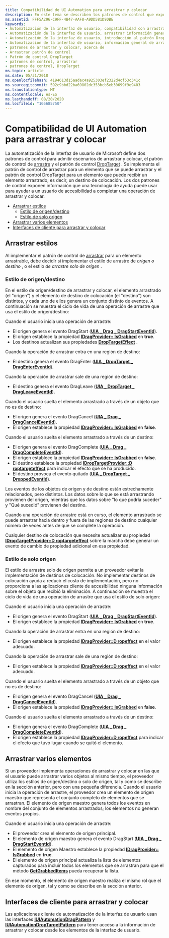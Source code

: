 ```yaml
---
title: Compatibilidad de UI Automation para arrastrar y colocar
description: En este tema se describen los patrones de control que exponen información sobre la funcionalidad de arrastrar y colocar de un elemento.
ms.assetid: FFF5A296-C9FF-4B47-AAF8-A9DD581D9DBE
keywords:
- Automatización de la interfaz de usuario, compatibilidad con arrastrar y colocar
- Automatización de la interfaz de usuario, arrastrar información general del patrón
- Automatización de la interfaz de usuario, introducción al patrón DropTarget
- Automatización de la interfaz de usuario, información general de arrastrar y colocar
- patrones de arrastrar y colocar, acerca de
- Arrastrar patrón de control
- Patrón de control DropTarget
- patrones de control, arrastrar
- patrones de control, DropTarget
ms.topic: article
ms.date: 05/31/2018
ms.openlocfilehash: 4194613d15aadac4a925303ef2322d4cf53c341c
ms.sourcegitcommit: 592c9bbd22ba69802dc353bcb5eb30699f9e9403
ms.translationtype: MT
ms.contentlocale: es-ES
ms.lasthandoff: 08/20/2020
ms.locfileid: "105685750"
---
```

# <a name="ui-automation-support-for-drag-and-drop"></a>Compatibilidad de UI Automation para arrastrar y colocar

La automatización de la interfaz de usuario de Microsoft define dos patrones de control para admitir escenarios de arrastrar y colocar, el patrón de control de [arrastre](/windows/desktop/WinAuto/uiauto-implementingdrag) y el patrón de control [DropTarget](/windows/desktop/WinAuto/uiauto-implementingdroptarget) . Se implementa el patrón de control de arrastrar para un elemento que se puede arrastrar y el patrón de control DropTarget para un elemento que puede recibir un elemento arrastrado; es decir, un destino de colocación. Los dos patrones de control exponen información que una tecnología de ayuda puede usar para ayudar a un usuario de accesibilidad a completar una operación de arrastrar y colocar.

-   [Arrastrar estilos](#dragging-styles)
    -   [Estilo de origen/destino](#sourcetarget-style)
    -   [Estilo de solo origen](#source-only-style)
-   [Arrastrar varios elementos](#dragging-multiple-items)
-   [Interfaces de cliente para arrastrar y colocar](#client-interfaces-for-drag-and-drop)

## <a name="dragging-styles"></a>Arrastrar estilos

Al implementar el patrón de control de [arrastrar](/windows/desktop/WinAuto/uiauto-implementingdrag) para un elemento arrastrable, debe decidir si implementar el estilo de arrastre de *origen o destino* , o el estilo *de arrastre solo de origen* .

### <a name="sourcetarget-style"></a>Estilo de origen/destino

En el estilo de origen/destino de arrastrar y colocar, el elemento arrastrado (el "origen") y el elemento de destino de colocación (el "destino") son distintos, y cada uno de ellos genera un conjunto distinto de eventos. A continuación se muestra el ciclo de vida de una operación de arrastre que usa el estilo de origen/destino: <dl> Cuando el usuario inicia una operación de arrastre:

-   El origen genera el evento DragStart ([**UIA \_ Drag \_ DragStartEventId**](uiauto-event-ids.md)).
-   El origen establece la propiedad [**IDragProvider:: IsGrabbed**](/windows/desktop/api/UIAutomationCore/nf-uiautomationcore-idragprovider-get_isgrabbed) en **true**.
-   Los destinos actualizan sus propiedades [**DropTargetEffect**](/windows/desktop/api/UIAutomationCore/nf-uiautomationcore-idroptargetprovider-get_droptargeteffect) .

  
Cuando la operación de arrastrar entra en una región de destino:

-   El destino genera el evento DragEnter ([**UIA \_ DropTarget \_ DragEnterEventId**](uiauto-event-ids.md)).

  
Cuando la operación de arrastrar sale de una región de destino:

-   El destino genera el evento DragLeave ([**UIA \_ DropTarget \_ DragLeaveEventId**](uiauto-event-ids.md)).

  
Cuando el usuario suelta el elemento arrastrado a través de un objeto que no es de destino:

-   El origen genera el evento DragCancel ([**UIA \_ Drag \_ DragCancelEventId**](uiauto-event-ids.md)).
-   El origen establece la propiedad [**IDragProvider:: IsGrabbed**](/windows/desktop/api/UIAutomationCore/nf-uiautomationcore-idragprovider-get_isgrabbed) en **false**.

  
Cuando el usuario suelta el elemento arrastrado a través de un destino:

-   El origen genera el evento DragComplete ([**UIA \_ Drag \_ DragCompleteEventId**](uiauto-event-ids.md)).
-   El origen establece la propiedad [**IDragProvider:: IsGrabbed**](/windows/desktop/api/UIAutomationCore/nf-uiautomationcore-idragprovider-get_isgrabbed) en **false**.
-   El destino establece la propiedad [**IDropTargetProvider::D roptargeteffect**](/windows/desktop/api/UIAutomationCore/nf-uiautomationcore-idroptargetprovider-get_droptargeteffect) para indicar el efecto que se ha producido.
-   El destino provoca el evento quitado ([**UIA \_ DropTarget \_ DroppedEventId**](uiauto-event-ids.md)).

  
</dl>

Los eventos de los objetos de origen y de destino están estrechamente relacionados, pero distintos. Los datos sobre lo que se está arrastrando provienen del origen, mientras que los datos sobre "lo que podría suceder" y "Qué sucedió" provienen del destino.

Cuando una operación de arrastre está en curso, el elemento arrastrado se puede arrastrar hacia dentro y fuera de las regiones de destino cualquier número de veces antes de que se complete la operación.

Cualquier destino de colocación que necesite actualizar su propiedad [**IDropTargetProvider::D roptargeteffect**](/windows/desktop/api/UIAutomationCore/nf-uiautomationcore-idroptargetprovider-get_droptargeteffect) sobre la marcha debe generar un evento de cambio de propiedad adicional en esa propiedad.

### <a name="source-only-style"></a>Estilo de solo origen

El estilo de arrastre solo de origen permite a un proveedor evitar la implementación de destinos de colocación. No implementar destinos de colocación ayuda a reducir el costo de implementación, pero no proporciona a las aplicaciones cliente de accesibilidad ninguna información sobre el objeto que recibió la eliminación. A continuación se muestra el ciclo de vida de una operación de arrastre que usa el estilo de solo origen: <dl> Cuando el usuario inicia una operación de arrastre:

-   El origen genera el evento DragStart ([**UIA \_ Drag \_ DragStartEventId**](uiauto-event-ids.md)).
-   El origen establece la propiedad [**IDragProvider:: IsGrabbed**](/windows/desktop/api/UIAutomationCore/nf-uiautomationcore-idragprovider-get_isgrabbed) en **true**.

  
Cuando la operación de arrastrar entra en una región de destino:

-   El origen establece la propiedad [**IDragProvider::D ropeffect**](/windows/desktop/api/UIAutomationCore/nf-uiautomationcore-idragprovider-get_dropeffect) en el valor adecuado.

  
Cuando la operación de arrastrar sale de una región de destino:

-   El origen establece la propiedad [**IDragProvider::D ropeffect**](/windows/desktop/api/UIAutomationCore/nf-uiautomationcore-idragprovider-get_dropeffect) en el valor adecuado.

  
Cuando el usuario suelta el elemento arrastrado a través de un objeto que no es de destino:

-   El origen genera el evento DragCancel ([**UIA \_ Drag \_ DragCancelEventId**](uiauto-event-ids.md)).
-   El origen establece la propiedad [**IDragProvider:: IsGrabbed**](/windows/desktop/api/UIAutomationCore/nf-uiautomationcore-idragprovider-get_isgrabbed) en **false**.

  
Cuando el usuario suelta el elemento arrastrado a través de un destino:

-   El origen genera el evento DragComplete ([**UIA \_ Drag \_ DragCompleteEventId**](uiauto-event-ids.md)).
-   El origen establece la propiedad [**IDragProvider::D ropeffect**](/windows/desktop/api/UIAutomationCore/nf-uiautomationcore-idragprovider-get_dropeffect) para indicar el efecto que tuvo lugar cuando se quitó el elemento.

  
</dl>

## <a name="dragging-multiple-items"></a>Arrastrar varios elementos

Si un proveedor implementa operaciones de arrastrar y colocar en las que el usuario puede arrastrar varios objetos al mismo tiempo, el proveedor utiliza los estilos de origen/destino o solo de origen, tal y como se describe en la sección anterior, pero con una pequeña diferencia. Cuando el usuario inicia la operación de arrastre, el proveedor crea un elemento de origen maestro que representa el conjunto completo de elementos que se arrastran. El elemento de origen maestro genera todos los eventos en nombre del conjunto de elementos arrastrados; los elementos no generan eventos propios.<dl> Cuando el usuario inicia una operación de arrastre:

-   El proveedor crea el elemento de origen principal.
-   El elemento de origen maestro genera el evento DragStart ([**UIA \_ Drag \_ DragStartEventId**](uiauto-event-ids.md)).
-   El elemento de origen Maestro establece la propiedad [**IDragProvider:: IsGrabbed**](/windows/desktop/api/UIAutomationCore/nf-uiautomationcore-idragprovider-get_isgrabbed) en **true**.
-   El elemento de origen principal actualiza la lista de elementos capturados para incluir todos los elementos que se arrastran para que el método [**GetGrabbedItems**](/windows/desktop/api/UIAutomationCore/nf-uiautomationcore-idragprovider-getgrabbeditems) pueda recuperar la lista.

  
</dl>

En ese momento, el elemento de origen maestro realiza el mismo rol que el elemento de origen, tal y como se describe en la sección anterior.

## <a name="client-interfaces-for-drag-and-drop"></a>Interfaces de cliente para arrastrar y colocar

Las aplicaciones cliente de automatización de la interfaz de usuario usan las interfaces [**IUIAutomationDragPattern**](/windows/desktop/api/UIAutomationClient/nn-uiautomationclient-iuiautomationdragpattern) y [**IUIAutomationDropTargetPattern**](/windows/desktop/api/UIAutomationClient/nn-uiautomationclient-iuiautomationdroptargetpattern) para tener acceso a la información de arrastrar y colocar desde los elementos de la interfaz de usuario.

 

 